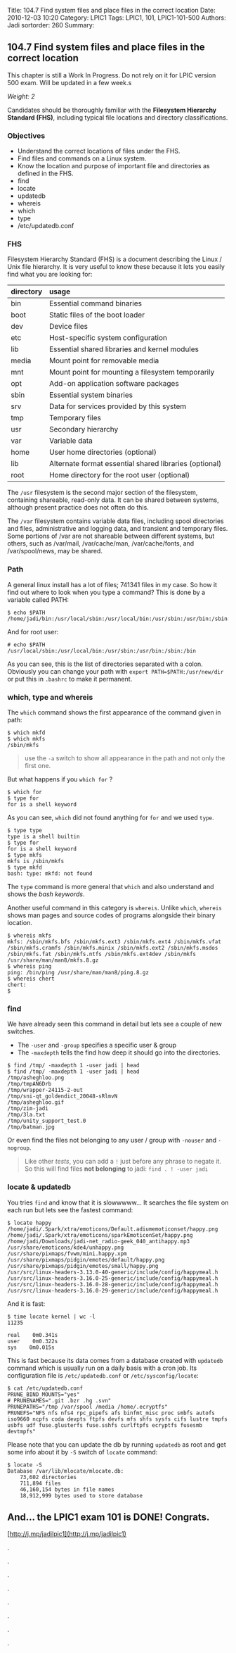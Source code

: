Title: 104.7 Find system files and place files in the correct location
Date: 2010-12-03 10:20
Category: LPIC1
Tags: LPIC1, 101, LPIC1-101-500
Authors: Jadi
sortorder: 260
Summary: 
## 104.7 Find system files and place files in the correct location

<div class="alert alert-danger" role="alert">
  This chapter is still a Work In Progress. Do not rely on it for LPIC version 500 exam. Will be updated in a few week.s
</div>


_Weight: 2_

Candidates should be thoroughly familiar with the **Filesystem Hierarchy Standard \(FHS\)**, including typical file locations and directory classifications.

### Objectives

* Understand the correct locations of files under the FHS.
* Find files and commands on a Linux system.
* Know the location and purpose of important file and directories as defined in the FHS.
* find
* locate
* updatedb
* whereis
* which
* type
* /etc/updatedb.conf

### FHS

Filesystem Hierarchy Standard \(FHS\) is a document describing the Linux / Unix file hierarchy. It is very useful to know these because it lets you easily find what you are looking for:

| directory | usage |
| :--- | :--- |
| bin | Essential command binaries |
| boot | Static files of the boot loader |
| dev | Device files |
| etc | Host-specific system configuration |
| lib | Essential shared libraries and kernel modules |
| media | Mount point for removable media |
| mnt | Mount point for mounting a filesystem temporarily |
| opt | Add-on application software packages |
| sbin | Essential system binaries |
| srv | Data for services provided by this system |
| tmp | Temporary files |
| usr | Secondary hierarchy |
| var | Variable data |
| home | User home directories \(optional\) |
| lib | Alternate format essential shared libraries \(optional\) |
| root | Home directory for the root user \(optional\) |

The `/usr` filesystem is the second major section of the filesystem, containing shareable, read-only data. It can be shared between systems, although present practice does not often do this.

The `/var` filesystem contains variable data files, including spool directories and files, administrative and logging data, and transient and temporary files. Some portions of /var are not shareable between different systems, but others, such as /var/mail, /var/cache/man, /var/cache/fonts, and /var/spool/news, may be shared.

### Path

A general linux install has a lot of files; 741341 files in my case. So how it find out where to look when you type a command? This is done by a variable called PATH:

```text
$ echo $PATH
/home/jadi/bin:/usr/local/sbin:/usr/local/bin:/usr/sbin:/usr/bin:/sbin:/bin:/usr/games:/usr/local/games;/home/jadi/bin/
```

And for root user:

```text
# echo $PATH
/usr/local/sbin:/usr/local/bin:/usr/sbin:/usr/bin:/sbin:/bin
```

As you can see, this is the list of directories separated with a colon. Obviously you can change your path with `export PATH=$PATH:/usr/new/dir` or put this in `.bashrc` to make it permanent.

### which, type and whereis

The `which` command shows the first appearance of the command given in path:

```text
$ which mkfd
$ which mkfs
/sbin/mkfs
```

> use the `-a` switch to show all appearance in the path and not only the first one.

But what happens if you `which for` ?

```text
$ which for
$ type for
for is a shell keyword
```

As you can see, `which` did not found anything for `for` and we used `type`.

```text
$ type type
type is a shell builtin
$ type for
for is a shell keyword
$ type mkfs
mkfs is /sbin/mkfs
$ type mkfd
bash: type: mkfd: not found
```

The `type` command is more general that `which` and also understand and shows the _bash keywords_.

Another useful command in this category is `whereis`. Unlike `which`, `whereis` shows man pages and source codes of programs alongside their binary location.

```text
$ whereis mkfs
mkfs: /sbin/mkfs.bfs /sbin/mkfs.ext3 /sbin/mkfs.ext4 /sbin/mkfs.vfat /sbin/mkfs.cramfs /sbin/mkfs.minix /sbin/mkfs.ext2 /sbin/mkfs.msdos /sbin/mkfs.fat /sbin/mkfs.ntfs /sbin/mkfs.ext4dev /sbin/mkfs /usr/share/man/man8/mkfs.8.gz
$ whereis ping
ping: /bin/ping /usr/share/man/man8/ping.8.gz
$ whereis chert
chert:
$
```

### find

We have already seen this command in detail but lets see a couple of new switches.

* The `-user` and `-group` specifies a specific user & group
* The `-maxdepth` tells the find how deep it should go into the directories.

```text
$ find /tmp/ -maxdepth 1 -user jadi | head
$ find /tmp/ -maxdepth 1 -user jadi | head
/tmp/asheghloo.png
/tmp/tmpAN6Drb
/tmp/wrapper-24115-2-out
/tmp/sni-qt_goldendict_20048-sRlmvN
/tmp/asheghloo.gif
/tmp/zim-jadi
/tmp/3la.txt
/tmp/unity_support_test.0
/tmp/batman.jpg
```

Or even find the files not belonging to any user / group with `-nouser` and `-nogroup`.

> Like other _tests_, you can add a `!` just before any phrase to negate it. So this will find files **not belonging** to jadi: `find . ! -user jadi`

### locate & updatedb

You tries `find` and know that it is slowwwww... It searches the file system on each run but lets see the fastest command:

```text
$ locate happy
/home/jadi/.Spark/xtra/emoticons/Default.adiumemoticonset/happy.png
/home/jadi/.Spark/xtra/emoticons/sparkEmoticonSet/happy.png
/home/jadi/Downloads/jadi-net_radio-geek_040_antihappy.mp3
/usr/share/emoticons/kde4/unhappy.png
/usr/share/pixmaps/fvwm/mini.happy.xpm
/usr/share/pixmaps/pidgin/emotes/default/happy.png
/usr/share/pixmaps/pidgin/emotes/small/happy.png
/usr/src/linux-headers-3.13.0-40-generic/include/config/happymeal.h
/usr/src/linux-headers-3.16.0-25-generic/include/config/happymeal.h
/usr/src/linux-headers-3.16.0-28-generic/include/config/happymeal.h
/usr/src/linux-headers-3.16.0-29-generic/include/config/happymeal.h
```

And it is fast:

```text
$ time locate kernel | wc -l
11235

real    0m0.341s
user    0m0.322s
sys    0m0.015s
```

This is fast because its data comes from a database created with `updatedb` command which is usually run on a daily basis with a cron job. Its configuration file is `/etc/updatedb.conf` or `/etc/sysconfig/locate`:

```text
$ cat /etc/updatedb.conf
PRUNE_BIND_MOUNTS="yes"
# PRUNENAMES=".git .bzr .hg .svn"
PRUNEPATHS="/tmp /var/spool /media /home/.ecryptfs"
PRUNEFS="NFS nfs nfs4 rpc_pipefs afs binfmt_misc proc smbfs autofs iso9660 ncpfs coda devpts ftpfs devfs mfs shfs sysfs cifs lustre tmpfs usbfs udf fuse.glusterfs fuse.sshfs curlftpfs ecryptfs fusesmb devtmpfs"
```

Please note that you can update the db by running `updatedb` as root and get some info about it by `-S` switch of `locate` command:

```text
$ locate -S
Database /var/lib/mlocate/mlocate.db:
    73,602 directories
    711,894 files
    46,160,154 bytes in file names
    18,912,999 bytes used to store database
```

## And... the LPIC1 exam 101 is DONE! Congrats.

[http://j.mp/jadilpic1](http://j.mp/jadilpic1)

.

.

.

.

.

.

.

.

